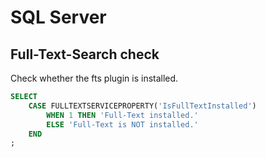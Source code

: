 # SQL Server

## Full-Text-Search check

Check whether the fts plugin is installed.

```sql
SELECT
	CASE FULLTEXTSERVICEPROPERTY('IsFullTextInstalled')
		WHEN 1 THEN 'Full-Text installed.'
		ELSE 'Full-Text is NOT installed.'
	END
;
```
